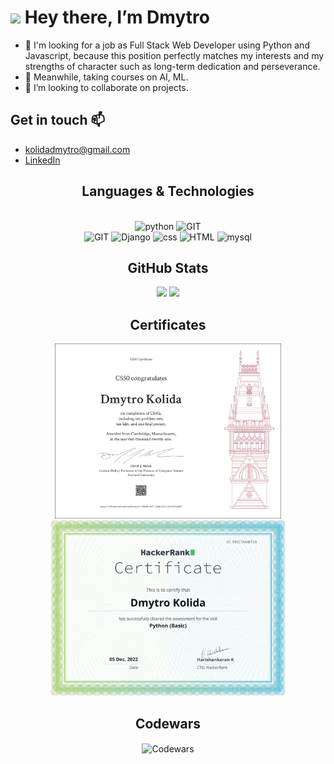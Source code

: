 # <img src="https://media.giphy.com/media/hvRJCLFzcasrR4ia7z/giphy.gif" width="25px"> Hey there, I’m Dmytro
- 👀 I'm looking for a job as Full Stack Web Developer using Python and Javascript, because this position perfectly matches my interests and my strengths of character such as long-term dedication and perseverance.
- 🌱 Meanwhile, taking courses on AI, ML.
- 💞️ I’m looking to collaborate on projects.

## Get in touch 📫 
- kolidadmytro@gmail.com
- [LinkedIn](https://www.linkedin.com/in/dmytro-kolida/)

<h2 align="center">Languages & Technologies</h2>
<p align="center">
    <br>
    <img src="https://www.vectorlogo.zone/logos/python/python-icon.svg" alt="python" height="55"/>
    <img src="https://www.vectorlogo.zone/logos/javascript/javascript-icon.svg" alt="GIT" height="55"/>
    <br>
    <img src="https://www.vectorlogo.zone/logos/git-scm/git-scm-icon.svg" alt="GIT" height="55"/>
    <img src="https://www.vectorlogo.zone/logos/djangoproject/djangoproject-ar21.svg" alt="Django" height="55"/>
    <img src="https://www.vectorlogo.zone/logos/w3_css/w3_css-icon.svg" alt="css" height="55"/>
    <img src="https://www.vectorlogo.zone/logos/w3_html5/w3_html5-icon.svg" alt="HTML" height="55"/>
    <img src="https://www.vectorlogo.zone/logos/mysql/mysql-icon.svg" alt="mysql" height="55"/>

</p>
<h2 align="center">GitHub Stats</h2>
<p align="center">
    <img src="https://github-readme-stats.vercel.app/api/top-langs/?username=Dymirt&title_color=ffffff&text_color=c9cacc&icon_color=2bbc8a&bg_color=0F1116&count_private=true" height="205"/>
    <img src="https://github-readme-stats.vercel.app/api?username=Dymirt&show_icons=true&line_height=27&count_private=true&title_color=ffffff&text_color=c9cacc&icon_color=F5BF4F&bg_color=0F1116" height="205"/>
</p>

<h2 align="center">Certificates</h2>

<p align="center">
    <img style="object-fit: contain;"
        src="img/certificates/CS50x_certificate_Dmytro_Kolida.png"
        height='280px'
        alt='Harvard University: Introduction to Computer Science'
        title='Harvard University: Introduction to Computer Science'>
    <img style="object-fit: contain;"
        src="img/certificates/HR_certificates_dmytro_kolida.png"
        height='280px'
        alt='HackerRank Certificates'
        title='HackerRank Certificates'>     
</p>

<h2 align="center">Codewars</h2>
    <p align="center" width="100%">
        <img align="center"
             src="https://www.codewars.com/users/Dymirt/badges/large"
             width="40%"
             alt='Codewars'>
    </p>
